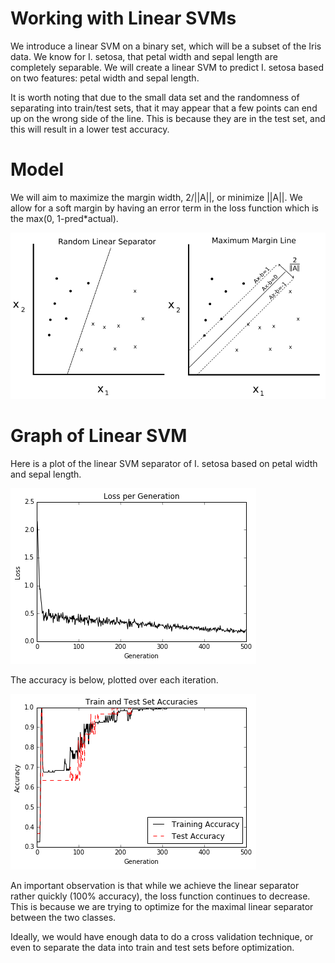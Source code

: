 # Working with Linear SVMs

We introduce a linear SVM on a binary set, which will be a subset of the Iris data.  We know for I. setosa, that petal width and sepal length are completely separable. We will create a linear SVM to predict I. setosa based on two features: petal width and sepal length.

It is worth noting that due to the small data set and the randomness of separating into train/test sets, that it may appear that a few points can end up on the wrong side of the line.  This is because they are in the test set, and this will result in a lower test accuracy.

# Model

We will aim to maximize the margin width, 2/||A||, or minimize ||A||.  We allow for a soft margin by having an error term in the loss function which is the max(0, 1-pred*actual).

![Linear Separator](images/01_introduction.png "Linear Separator")

# Graph of Linear SVM

Here is a plot of the linear SVM separator of I. setosa based on petal width and sepal length.

![Linear SVM Output](images/02_linear_svm_loss.png "Linear SVM Output")

The accuracy is below, plotted over each iteration.

![Linear SVM Accuracy](images/02_linear_svm_accuracy.png "Linear SVM Accuracy")

An important observation is that while we achieve the linear separator rather quickly (100% accuracy), the loss function continues to decrease.  This is because we are trying to optimize for the maximal linear separator between the two classes.

Ideally, we would have enough data to do a cross validation technique, or even to separate the data into train and test sets before optimization.